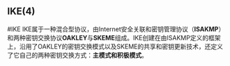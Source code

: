 ## IKE(4)
#IKE
IKE属于一种混合型协议，由Internet安全关联和密钥管理协议（**ISAKMP**）和两种密钥交换协议**OAKLEY**与**SKEME**组成。IKE创建在由ISAKMP定义的框架上，沿用了OAKLEY的密钥交换模式以及SKEME的共享和密钥更新技术，还定义了它自己的两种密钥交换方式：**主模式和积极模式**。